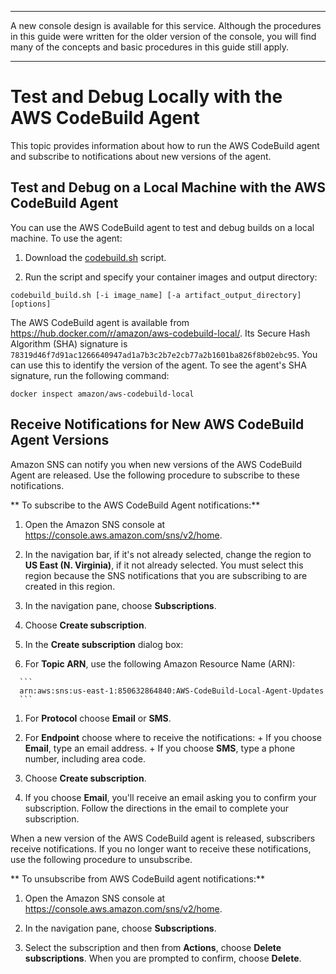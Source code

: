 --------

A new console design is available for this service\. Although the procedures in this guide were written for the older version of the console, you will find many of the concepts and basic procedures in this guide still apply\.

--------

# Test and Debug Locally with the AWS CodeBuild Agent<a name="use-codebuild-agent"></a>

 This topic provides information about how to run the AWS CodeBuild agent and subscribe to notifications about new versions of the agent\. 

## Test and Debug on a Local Machine with the AWS CodeBuild Agent<a name="use-codebuild-agent"></a>

 You can use the AWS CodeBuild agent to test and debug builds on a local machine\. To use the agent: 

1.  Download the [codebuild\.sh](https://github.com/aws/aws-codebuild-docker-images/blob/master/local_builds/codebuild_build.sh) script\. 

1.  Run the script and specify your container images and output directory: 

   ```
   codebuild_build.sh [-i image_name] [-a artifact_output_directory] [options]
   ```

 The AWS CodeBuild agent is available from [https://hub\.docker\.com/r/amazon/aws\-codebuild\-local/](https://hub.docker.com/r/amazon/aws-codebuild-local/)\. Its Secure Hash Algorithm \(SHA\) signature is `78319d46f7d91ac1266640947ad1a7b3c2b7e2cb77a2b1601ba826f8b02ebc95`\. You can use this to identify the version of the agent\. To see the agent's SHA signature, run the following command: 

```
docker inspect amazon/aws-codebuild-local
```

## Receive Notifications for New AWS CodeBuild Agent Versions<a name="receive-codebuild-agent-notifications"></a>

 Amazon SNS can notify you when new versions of the AWS CodeBuild Agent are released\. Use the following procedure to subscribe to these notifications\. 

 ** To subscribe to the AWS CodeBuild Agent notifications:** 

1.  Open the Amazon SNS console at [https://console\.aws\.amazon\.com/sns/v2/home](https://console.aws.amazon.com/sns/v2/home)\. 

1.  In the navigation bar, if it's not already selected, change the region to **US East \(N\. Virginia\)**, if it not already selected\. You must select this region because the SNS notifications that you are subscribing to are created in this region\. 

1.  In the navigation pane, choose **Subscriptions**\. 

1.  Choose **Create subscription**\. 

1.  In the **Create subscription** dialog box: 

   1.  For **Topic ARN**, use the following Amazon Resource Name \(ARN\): 

      ```
      arn:aws:sns:us-east-1:850632864840:AWS-CodeBuild-Local-Agent-Updates
      ```

   1.  For **Protocol** choose **Email** or **SMS**\. 

   1.  For **Endpoint** choose where to receive the notifications: 
      +  If you choose **Email**, type an email address\. 
      +  If you choose **SMS**, type a phone number, including area code\. 

   1.  Choose **Create subscription**\. 

1.  If you choose **Email**, you'll receive an email asking you to confirm your subscription\. Follow the directions in the email to complete your subscription\. 

 When a new version of the AWS CodeBuild agent is released, subscribers receive notifications\. If you no longer want to receive these notifications, use the following procedure to unsubscribe\. 

 ** To unsubscribe from AWS CodeBuild agent notifications:** 

1.  Open the Amazon SNS console at [https://console\.aws\.amazon\.com/sns/v2/home](https://console.aws.amazon.com/sns/v2/home)\. 

1.  In the navigation pane, choose **Subscriptions**\. 

1.  Select the subscription and then from **Actions**, choose **Delete subscriptions**\. When you are prompted to confirm, choose **Delete**\. 